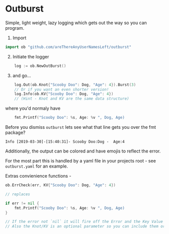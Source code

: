 # Outburst

Simple, light weight, lazy logging which gets out the way so you can program.
1. Import
```go
import ob "github.com/areThereAnyUserNamesLeft/outburst"

```
2. Initiate the logger

```go
	log := ob.NewOutBurst()
```
3. and go...
```go
	log.Out(ob.Knot{"Scooby Doo": Dog, "Age": 4}).Burst(3)
	// Or if you want an even shorter version!
	log.Info(ob.KV{"Scooby Doo": Dog, "Age": 4})
	// (Hint - Knot and KV are the same data structure)
```
where you'd normaly have
```go
	fmt.Printf("Scooby Doo": %s, Age: %v ", Dog, Age)
```
Before you dismiss `outburst` lets see what that line gets you over the fmt
package?
```
Info [2019-03-30]-[15:40:31]- Scooby Doo:Dog -  Age:4
```
Additionally, the output can be colored and have emojis to reflect the error.

For the most part this is handled by a yaml file in your projects root - see `outburst.yaml` for an example.

Extras convienience functions - 
```go
ob.ErrCheck(err, KV{"Scooby Doo": Dog, "Age": 4})

// replaces

if err != nil {
	fmt.Printf("Scooby Doo": %s, Age: %v ", Dog, Age)
}

// If the error not `nil` it will fire off the Error and the Key Value as an Error message. 
// Also the Knot/KV is an optional parameter so you can include them or not or include multiple. 
```
